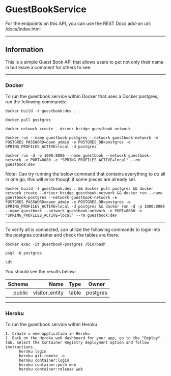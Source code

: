 <h1>GuestBookService</h1>


For the endpoints on this API, you can use the REST Docs add-on url: /docs/index.html

---

<h2>Information</h2>

This is a simple Guest Book API that allows users to put not only their name in but leave a comment for others to see.

---

<h3>Docker</h3>

To run the guestbook service within Docker that uses a Docker postgres, run the following commands:

```
docker build -t guestbook:dev .

docker pull postgres

docker network create --driver bridge guestbook-network

docker run --name guestbook-postgres --network guestbook-network -e POSTGRES_PASSWORD=open_admin -e POSTGRES_DB=postgres -e SPRING_PROFILES_ACTIVE=local -d postgres

docker run -d -p 1000:8080 --name guestbook --network guestbook-network -e PORT=8080 -e "SPRING_PROFILES_ACTIVE=local" --rm guestbook:dev
```

Note- Can try running the below command that contains everything to do all in one go, this will error though if
 some pieces are already set.

```
docker build -t guestbook:dev . && docker pull postgres && docker network create --driver bridge guestbook-network && docker run --name guestbook-postgres --network guestbook-network -e POSTGRES_PASSWORD=open_admin -e POSTGRES_DB=postgres -e SPRING_PROFILES_ACTIVE=local -d postgres && docker run -d -p 1000:8080 --name guestbook --network guestbook-network -e PORT=8080 -e "SPRING_PROFILES_ACTIVE=local" --rm guestbook:dev 

```
---

To verify all is connected, can utilize the following commands to login into the postgres container and check the tables are there.

```
docker exec -it guestbook-postgres /bin/bash

psql -U postgres

\dt

```

You should see the results below:

 Schema |      Name      | Type  |  Owner   
--------:|----------------:|-------:|----------
 public | visitor_entity | table | postgres

---
<h3>Heroku</h3>

To run the guestbook service within Heroku
```
1. Create a new application in Heroku
2. Back on the Heroku web dashboard for your app, go to the "Deploy" tab. Select the Container Registry deployment option and follow instructions.
      heroku login
      heroku git:remote -a
      heroku container:login
      heroku container:push web
      heroku container:release web
```